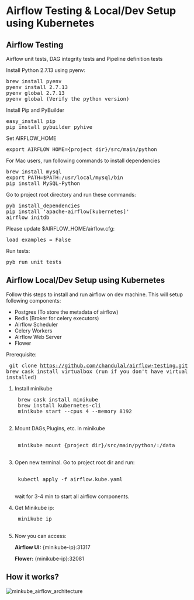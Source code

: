 # Airflow Testing & Local/Dev Setup using Kubernetes

## Airflow Testing
Airflow unit tests, DAG integrity tests and Pipeline definition tests

Install Python 2.7.13 using pyenv:
<pre>
brew install pyenv
pyenv install 2.7.13
pyenv global 2.7.13
pyenv global (Verify the python version)
</pre>

Install Pip and PyBuilder
<pre>
easy_install pip
pip install pybuilder pyhive
</pre>

Set AIRFLOW_HOME
<pre>
export AIRFLOW_HOME={project dir}/src/main/python
</pre>

For Mac users, run following commands to install dependencies
<pre>
brew install mysql
export PATH=$PATH:/usr/local/mysql/bin
pip install MySQL-Python
</pre>

Go to project root directory and run these commands:
<pre>
pyb install_dependencies
pip install 'apache-airflow[kubernetes]'
airflow initdb
</pre>

Please update $AIRFLOW_HOME/airflow.cfg:
<pre>
load_examples = False
</pre>

Run tests:
<pre>
pyb run_unit_tests
</pre>

## Airflow Local/Dev Setup using Kubernetes

Follow this steps to install and run airflow on dev machine. This will setup following components: <br />
   * Postgres (To store the metadata of airflow)
   * Redis (Broker for celery executors)
   * Airflow Scheduler
   * Celery Workers
   * Airflow Web Server
   * Flower

Prerequisite:
    <pre>
    git clone https://github.com/chandulal/airflow-testing.git
    brew cask install virtualbox (run if you don't have virtual box installed)
    </pre>

1) Install minikube
    <pre>
    brew cask install minikube
    brew install kubernetes-cli
    minikube start --cpus 4 --memory 8192
    </pre>
2) Mount DAGs,Plugins, etc. in minikube
    <pre> 
    minikube mount {project dir}/src/main/python/:/data
    </pre>
3) Open new terminal. Go to project root dir and run:
    <pre> 
    kubectl apply -f airflow.kube.yaml
    </pre>
    wait for 3-4 min to start all airflow components.
4) Get Minikube ip:
    <pre>
    minikube ip
    </pre>
5) Now you can access: 

    **Airflow UI:** {minikube-ip}:31317 
    
    **Flower:** {minikube-ip}:32081

## How it works?

![minkube_airflow_architecture](https://github.com/chandulal/airflow-testing/blob/master/how_minikube_work.png)
